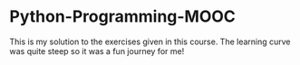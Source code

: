 # Python-Programming-MOOC
This is my solution to the exercises given in this course. The learning curve was quite steep so it was a fun journey for me!
